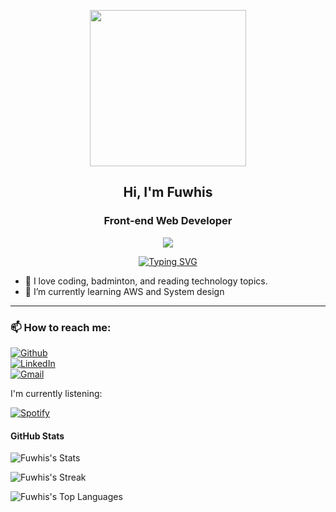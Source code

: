 <!-- <h1 align="center">Hi <img src="https://media.giphy.com/media/hvRJCLFzcasrR4ia7z/giphy.gif" width="28">, I’m Fuwhis</h1> -->
<p align="center">
  <img src="https://media.giphy.com/media/v1.Y2lkPTc5MGI3NjExejEyMTZ1eHIyMnFja3NhMnFtaWgwc2N3aHJ2ZGR1dGU0ZmJmcDNyNyZlcD12MV9pbnRlcm5hbF9naWZfYnlfaWQmY3Q9cw/OOkuWV0M23iS2C8DwZ/giphy.webp" width="250">
</p>

<h2 align="center">Hi, I'm Fuwhis</h2>
<h3 align="center">Front-end Web Developer</h3>
<p align="center">
  <img src="https://komarev.com/ghpvc/?username=fuwhis&color=yellow&style=flat">
  <!-- <a href="https://wakatime.com/@018e0517-06b9-4346-93cb-b91a2f4a9d12"><img src="https://wakatime.com/badge/user/018e0517-06b9-4346-93cb-b91a2f4a9d12.svg" alt="Total time coded since Nov 28 2024" /></a> -->
</p>

<p align="center">
  <a href="https://git.io/typing-svg"><img src="https://readme-typing-svg.demolab.com?font=Fira+Code&weight=500&pause=2000&color=28A745&center=true&vCenter=true&random=true&width=435&lines=Code+Today%2C+Shape+Tomorrow+%F0%9F%8C%9F" alt="Typing SVG" /></a>
</p>

- 🥰 I love coding, badminton, and reading technology topics.
- 🌱 I’m currently learning AWS and System design

---

### 📫 How to reach me:

<p>
<a href="https://github.com/fuwhis" target="_blank"><img alt="Github" src="https://img.shields.io/badge/GitHub-%2312100E.svg?&style=for-the-badge&logo=Github&logoColor=white" /></a>
<br/>
<a href="https://www.linkedin.com/in/quynp01/" target="_blank"><img alt="LinkedIn" src="https://img.shields.io/badge/linkedin-%230077B5.svg?&style=for-the-badge&logo=linkedin&logoColor=white" /></a>
<!-- <br/> -->
<!-- <a href="https://twitter.com/quynp1" target="_blank"><img alt="LinkedIn" src="https://img.shields.io/badge/twitter-%230077B5.svg?&style=for-the-badge&logo=twitter&logoColor=white" /></a> -->
<br/>
<a href="mailto:quynguyen.itengineer@gmail.com" target="_blank"><img alt="Gmail" src="https://img.shields.io/badge/-quynguyen.itengineer@gmail.com-c14438?style=flat-square&logo=Gmail&logoColor=white&link=mailto:quynguyen.itengineer@gmail.com"/></a> 
</p>

I'm currently listening:

[![Spotify](https://ldhnam.vercel.app/api/spotify)](https://open.spotify.com/user/wjkxsp0ez5kscr3ou1or3cgor)

#### GitHub Stats

![Fuwhis's Stats](https://github-readme-stats.vercel.app/api?username=fuwhis&theme=vue-dark&show_icons=true&hide_border=false&count_private=true)

![Fuwhis's Streak](https://github-readme-streak-stats.herokuapp.com/?user=fuwhis&theme=vue-dark&hide_border=false)

![Fuwhis's Top Languages](https://github-readme-stats.vercel.app/api/top-langs/?username=fuwhis&theme=vue-dark&show_icons=true&hide_border=false&layout=compact)

<!-- [![Readme Card](https://github-readme-stats.vercel.app/api/pin/?username=fuwhis&repo=FunWithJS)](https://github.com/fuwhis/FunWithJS) -->

<!---
fuwhis/fuwhis is a ✨ special ✨ repository because its `README.md` (this file) appears on your GitHub profile.
You can click the Preview link to take a look at your changes.
--->
